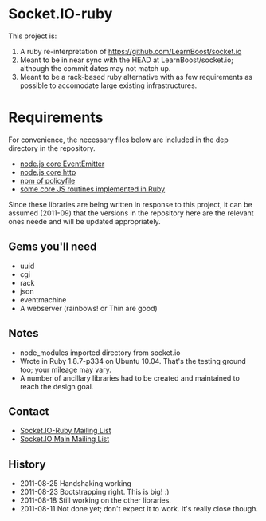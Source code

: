 # Socket.IO-ruby

This project is:

 1. A ruby re-interpretation of https://github.com/LearnBoost/socket.io
 1. Meant to be in near sync with the HEAD at LearnBoost/socket.io; although the commit dates may not match up.
 1. Meant to be a rack-based ruby alternative with as few requirements as possible to accomodate large existing infrastructures.

# Requirements

For convenience, the necessary files below are included in the dep directory in the repository.

 * [node.js core EventEmitter](https://github.com/Oblong/EventEmitter-ruby)
 * [node.js core http](https://github.com/Oblong/Http-Ruby)
 * [npm of policyfile](https://github.com/Oblong/flashpolicyd)
 * [some core JS routines implemented in Ruby](https://github.com/Oblong/js-Ruby)

Since these libraries are being written in response to this project, it can be assumed (2011-09)
that the versions in the repository here are the relevant ones neede and will be updated appropriately.

## Gems you'll need

 * uuid
 * cgi
 * rack
 * json
 * eventmachine
 * A webserver (rainbows! or Thin are good)

## Notes

 * node_modules imported directory from socket.io
 * Wrote in Ruby 1.8.7-p334 on Ubuntu 10.04. That's the testing ground too; your mileage may vary.
 * A number of ancillary libraries had to be created and maintained to reach the design goal.

## Contact
  * [Socket.IO-Ruby Mailing List](http://groups.google.com/group/socketio-ruby)
  * [Socket.IO Main Mailing List](http://groups.google.com/group/socket_io/)

## History

 * 2011-08-25 Handshaking working
 * 2011-08-23 Bootstrapping right. This is big! :)
 * 2011-08-18 Still working on the other libraries.
 * 2011-08-11 Not done yet; don't expect it to work. It's really close though.

